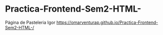 # Practica-Frontend-Sem2-HTML-
Página de Pasteleria Igor https://omarventurap.github.io/Practica-Frontend-Sem2-HTML-/
